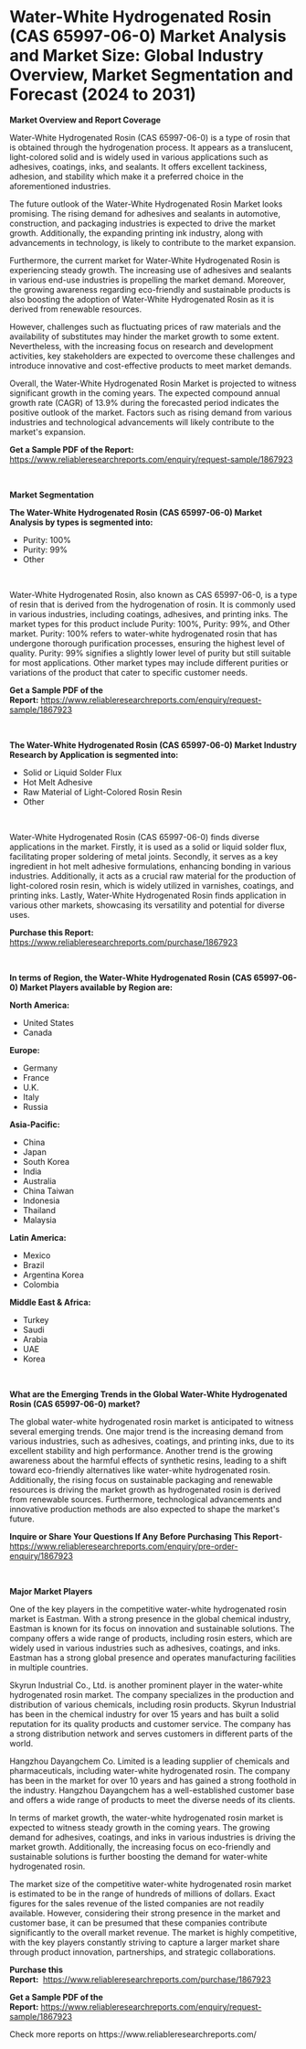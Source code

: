 <p><h1>Water-White Hydrogenated Rosin (CAS 65997-06-0) Market Analysis and Market Size: Global Industry Overview, Market Segmentation and Forecast (2024 to 2031)</h1></p><p><strong>Market Overview and Report Coverage</strong></p>
<p><p>Water-White Hydrogenated Rosin (CAS 65997-06-0) is a type of rosin that is obtained through the hydrogenation process. It appears as a translucent, light-colored solid and is widely used in various applications such as adhesives, coatings, inks, and sealants. It offers excellent tackiness, adhesion, and stability which make it a preferred choice in the aforementioned industries.</p><p>The future outlook of the Water-White Hydrogenated Rosin Market looks promising. The rising demand for adhesives and sealants in automotive, construction, and packaging industries is expected to drive the market growth. Additionally, the expanding printing ink industry, along with advancements in technology, is likely to contribute to the market expansion.</p><p>Furthermore, the current market for Water-White Hydrogenated Rosin is experiencing steady growth. The increasing use of adhesives and sealants in various end-use industries is propelling the market demand. Moreover, the growing awareness regarding eco-friendly and sustainable products is also boosting the adoption of Water-White Hydrogenated Rosin as it is derived from renewable resources.</p><p>However, challenges such as fluctuating prices of raw materials and the availability of substitutes may hinder the market growth to some extent. Nevertheless, with the increasing focus on research and development activities, key stakeholders are expected to overcome these challenges and introduce innovative and cost-effective products to meet market demands.</p><p>Overall, the Water-White Hydrogenated Rosin Market is projected to witness significant growth in the coming years. The expected compound annual growth rate (CAGR) of 13.9% during the forecasted period indicates the positive outlook of the market. Factors such as rising demand from various industries and technological advancements will likely contribute to the market's expansion.</p></p>
<p><strong>Get a Sample PDF of the Report:</strong> <a href="https://www.reliableresearchreports.com/enquiry/request-sample/1867923">https://www.reliableresearchreports.com/enquiry/request-sample/1867923</a></p>
<p>&nbsp;</p>
<p><strong>Market Segmentation</strong></p>
<p><strong>The Water-White Hydrogenated Rosin (CAS 65997-06-0) Market Analysis by types is segmented into:</strong></p>
<p><ul><li>Purity: 100%</li><li>Purity: 99%</li><li>Other</li></ul></p>
<p>&nbsp;</p>
<p><p>Water-White Hydrogenated Rosin, also known as CAS 65997-06-0, is a type of resin that is derived from the hydrogenation of rosin. It is commonly used in various industries, including coatings, adhesives, and printing inks. The market types for this product include Purity: 100%, Purity: 99%, and Other market. Purity: 100% refers to water-white hydrogenated rosin that has undergone thorough purification processes, ensuring the highest level of quality. Purity: 99% signifies a slightly lower level of purity but still suitable for most applications. Other market types may include different purities or variations of the product that cater to specific customer needs.</p></p>
<p><strong>Get a Sample PDF of the Report:</strong>&nbsp;<a href="https://www.reliableresearchreports.com/enquiry/request-sample/1867923">https://www.reliableresearchreports.com/enquiry/request-sample/1867923</a></p>
<p>&nbsp;</p>
<p><strong>The Water-White Hydrogenated Rosin (CAS 65997-06-0) Market Industry Research by Application is segmented into:</strong></p>
<p><ul><li>Solid or Liquid Solder Flux</li><li>Hot Melt Adhesive</li><li>Raw Material of Light-Colored Rosin Resin</li><li>Other</li></ul></p>
<p>&nbsp;</p>
<p><p>Water-White Hydrogenated Rosin (CAS 65997-06-0) finds diverse applications in the market. Firstly, it is used as a solid or liquid solder flux, facilitating proper soldering of metal joints. Secondly, it serves as a key ingredient in hot melt adhesive formulations, enhancing bonding in various industries. Additionally, it acts as a crucial raw material for the production of light-colored rosin resin, which is widely utilized in varnishes, coatings, and printing inks. Lastly, Water-White Hydrogenated Rosin finds application in various other markets, showcasing its versatility and potential for diverse uses.</p></p>
<p><strong>Purchase this Report:</strong>&nbsp; <a href="https://www.reliableresearchreports.com/purchase/1867923">https://www.reliableresearchreports.com/purchase/1867923</a></p>
<p>&nbsp;</p>
<p><strong>In terms of Region, the Water-White Hydrogenated Rosin (CAS 65997-06-0) Market Players available by Region are:</strong></p>
<p>
    <p> <strong> North America: </strong>
        <ul>
            <li>United States</li>
            <li>Canada</li>
        </ul>
        </p> 
    <p> <strong> Europe: </strong>
        <ul>
            <li>Germany</li>
            <li>France</li>
            <li>U.K.</li>
            <li>Italy</li>
            <li>Russia</li>
        </ul>
        </p> 
    <p> <strong> Asia-Pacific: </strong>
        <ul>
            <li>China</li>
            <li>Japan</li>
            <li>South Korea</li>
            <li>India</li>
            <li>Australia</li>
            <li>China Taiwan</li>
            <li>Indonesia</li>
            <li>Thailand</li>
            <li>Malaysia</li>
        </ul>
        </p> 
    <p> <strong> Latin America: </strong>
        <ul>
            <li>Mexico</li>
            <li>Brazil</li>
            <li>Argentina Korea</li>
            <li>Colombia</li>
        </ul>
        </p> 
    <p> <strong> Middle East & Africa: </strong>
        <ul>
            <li>Turkey</li>
            <li>Saudi</li>
            <li>Arabia</li>
            <li>UAE</li>
            <li>Korea</li>
        </ul>
    </p>
    </p>
<p>&nbsp;</p>
<p><strong>What are the Emerging Trends in the Global Water-White Hydrogenated Rosin (CAS 65997-06-0) market?</strong></p>
<p><p>The global water-white hydrogenated rosin market is anticipated to witness several emerging trends. One major trend is the increasing demand from various industries, such as adhesives, coatings, and printing inks, due to its excellent stability and high performance. Another trend is the growing awareness about the harmful effects of synthetic resins, leading to a shift toward eco-friendly alternatives like water-white hydrogenated rosin. Additionally, the rising focus on sustainable packaging and renewable resources is driving the market growth as hydrogenated rosin is derived from renewable sources. Furthermore, technological advancements and innovative production methods are also expected to shape the market's future.</p></p>
<p><strong>Inquire or Share Your Questions If Any Before Purchasing This Report</strong>- <a href="https://www.reliableresearchreports.com/enquiry/pre-order-enquiry/1867923">https://www.reliableresearchreports.com/enquiry/pre-order-enquiry/1867923</a></p>
<p>&nbsp;</p>
<p><strong>Major Market Players</strong></p>
<p><p>One of the key players in the competitive water-white hydrogenated rosin market is Eastman. With a strong presence in the global chemical industry, Eastman is known for its focus on innovation and sustainable solutions. The company offers a wide range of products, including rosin esters, which are widely used in various industries such as adhesives, coatings, and inks. Eastman has a strong global presence and operates manufacturing facilities in multiple countries.</p><p>Skyrun Industrial Co., Ltd. is another prominent player in the water-white hydrogenated rosin market. The company specializes in the production and distribution of various chemicals, including rosin products. Skyrun Industrial has been in the chemical industry for over 15 years and has built a solid reputation for its quality products and customer service. The company has a strong distribution network and serves customers in different parts of the world.</p><p>Hangzhou Dayangchem Co. Limited is a leading supplier of chemicals and pharmaceuticals, including water-white hydrogenated rosin. The company has been in the market for over 10 years and has gained a strong foothold in the industry. Hangzhou Dayangchem has a well-established customer base and offers a wide range of products to meet the diverse needs of its clients.</p><p>In terms of market growth, the water-white hydrogenated rosin market is expected to witness steady growth in the coming years. The growing demand for adhesives, coatings, and inks in various industries is driving the market growth. Additionally, the increasing focus on eco-friendly and sustainable solutions is further boosting the demand for water-white hydrogenated rosin.</p><p>The market size of the competitive water-white hydrogenated rosin market is estimated to be in the range of hundreds of millions of dollars. Exact figures for the sales revenue of the listed companies are not readily available. However, considering their strong presence in the market and customer base, it can be presumed that these companies contribute significantly to the overall market revenue. The market is highly competitive, with the key players constantly striving to capture a larger market share through product innovation, partnerships, and strategic collaborations.</p></p>
<p><strong>Purchase this Report:</strong>&nbsp;&nbsp;<a href="https://www.reliableresearchreports.com/purchase/1867923">https://www.reliableresearchreports.com/purchase/1867923</a></p>
<p></p>
<p><strong>Get a Sample PDF of the Report:</strong>&nbsp;<a href="https://www.reliableresearchreports.com/enquiry/request-sample/1867923">https://www.reliableresearchreports.com/enquiry/request-sample/1867923</a></p>
<p>Check more reports on https://www.reliableresearchreports.com/</p>